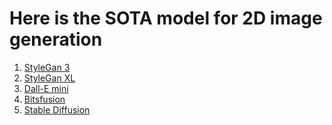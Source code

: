 # Here is the SOTA model for 2D image generation
1. [StyleGan 3](https://github.com/Locutusborg/AR2IL/blob/main/SOTA%20models/2D%20models/Image%20generation/StyleGan%203.md)
2. [StyleGan XL](https://github.com/Locutusborg/AR2IL/blob/main/SOTA%20models/2D%20models/Image%20generation/StyleGan%20XL.md)
3. [Dall-E mini](https://github.com/Locutusborg/AR2IL/blob/main/SOTA%20models/2D%20models/Image%20generation/Dall-E%20mini.md)
4. [Bitsfusion](https://github.com/Locutusborg/AR2IL/blob/main/SOTA%20models/2D%20models/Image%20generation/Bitsfusion.md)
5. [Stable Diffusion]()
